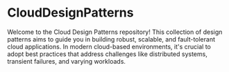 # CloudDesignPatterns
Welcome to the Cloud Design Patterns repository! This collection of design patterns aims to guide you in building robust, scalable, and fault-tolerant cloud applications. In modern cloud-based environments, it's crucial to adopt best practices that address challenges like distributed systems, transient failures, and varying workloads.
